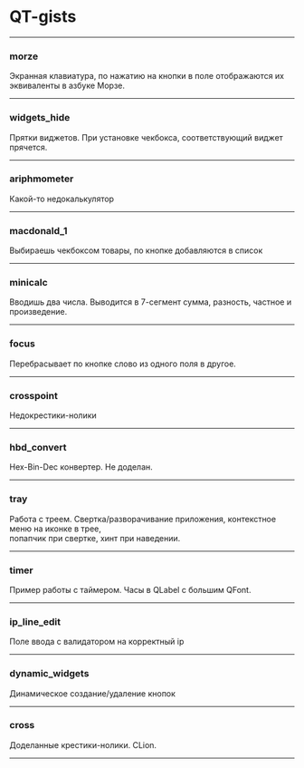 # QT-gists  
* * *  
### morze  
Экранная клавиатура, по нажатию на кнопки в поле отображаются их эквиваленты в азбуке Морзе.  
* * *  
### widgets_hide  
Прятки виджетов. При установке чекбокса, соответствующий виджет прячется.  
* * *  
### ariphmometer  
Какой-то недокалькулятор  
* * *  
### macdonald_1  
Выбираешь чекбоксом товары, по кнопке добавляются в список  
* * *  
### minicalc  
Вводишь два числа. Выводится в 7-сегмент сумма, разность, частное и произведение.  
* * *  
### focus  
Перебрасывает по кнопке слово из одного поля в другое.  
* * *  
### crosspoint  
Недокрестики-нолики  
* * *  
### hbd_convert  
Hex-Bin-Dec конвертер. Не доделан.   
* * *  
### tray  
Работа с треем. Свертка/разворачивание приложения, контекстное меню на иконке в трее,  
попапчик при свертке, хинт при наведении.  
* * *  
### timer  
Пример работы с таймером. Часы в QLabel с большим QFont.  
* * *  
### ip_line_edit  
Поле ввода с валидатором на корректный ip  
* * *  
### dynamic_widgets  
Динамическое создание/удаление кнопок  
* * *  
### cross  
Доделанные крестики-нолики. CLion.  
* * *  
